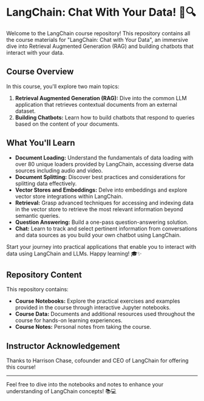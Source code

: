 # LangChain: Chat With Your Data! 🤖🔍

Welcome to the LangChain course repository! This repository contains all the course materials for "LangChain: Chat with Your Data", an immersive dive into Retrieval Augmented Generation (RAG) and building chatbots that interact with your data.

## Course Overview

In this course, you'll explore two main topics:

1. **Retrieval Augmented Generation (RAG):** Dive into the common LLM application that retrieves contextual documents from an external dataset.
2. **Building Chatbots:** Learn how to build chatbots that respond to queries based on the content of your documents.

## What You'll Learn

- **Document Loading:** Understand the fundamentals of data loading with over 80 unique loaders provided by LangChain, accessing diverse data sources including audio and video.
- **Document Splitting:** Discover best practices and considerations for splitting data effectively.
- **Vector Stores and Embeddings:** Delve into embeddings and explore vector store integrations within LangChain.
- **Retrieval:** Grasp advanced techniques for accessing and indexing data in the vector store to retrieve the most relevant information beyond semantic queries.
- **Question Answering:** Build a one-pass question-answering solution.
- **Chat:** Learn to track and select pertinent information from conversations and data sources as you build your own chatbot using LangChain.

Start your journey into practical applications that enable you to interact with data using LangChain and LLMs. Happy learning! 🎓✨

## Repository Content

This repository contains:

- **Course Notebooks:** Explore the practical exercises and examples provided in the course through interactive Jupyter notebooks.
- **Course Data:** Documents and additional resources used throughout the course for hands-on learning experiences.
- **Course Notes:** Personal notes from taking the course.

## Instructor Acknowledgement
Thanks to Harrison Chase, cofounder and CEO of LangChain for offering this course!

---

Feel free to dive into the notebooks and notes to enhance your understanding of LangChain concepts! 📚💻
